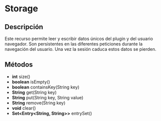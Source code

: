 # Storage

## Descripción

Este recurso permite leer y escribir datos únicos del plugin y del usuario navegador. Son persistentes en las diferentes peticiones durante la navegación del usuario. Una vez la sesión caduca estos datos se pierden.

## Métodos

- **int** size()
- **boolean** isEmpty()
- **boolean** containsKey(String key)
- **String** get(String key)
- **String** put(String key, String value)
- **String** remove(String key)
- **void** clear()
- **Set<Entry<String, String>>** entrySet()
